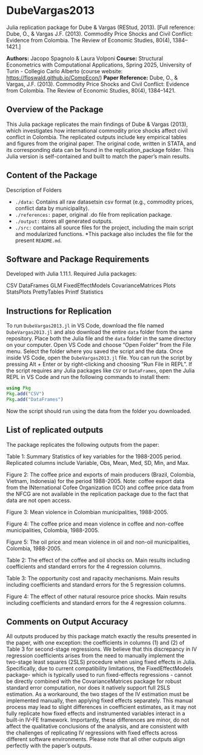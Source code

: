# DubeVargas2013
Julia replication package for Dube & Vargas (REStud, 2013). [Full reference: Dube, O., & Vargas J.F. (2013). Commodity Price Shocks and Civil Conflict: Evidence from Colombia. The Review of Economic Studies, 80(4), 1384–1421.]

**Authors:** Jacopo Spagnolo & Laura Volponi
**Course:** Structural Econometrics with Computational Applications, Spring 2025, University of Turin - Collegio Carlo Alberto (course website: https://floswald.github.io/CompEcon/)
**Paper Reference:** Dube, O., & Vargas, J.F. (2013). Commodity Price Shocks and Civil Conflict: Evidence from Colombia. The Review of Economic Studies, 80(4), 1384–1421.

## Overview of the Package
This Julia package replicates the main findings of Dube & Vargas (2013), which investigates how international commodity price shocks affect civil conflict in Colombia. The replicated outputs include key empirical tables and figures from the original paper.
The original code, written in STATA, and its corresponding data can be found in the replication_package folder. This Julia version is self-contained and built to match the paper’s main results.

## Content of the Package
Description of Folders
- `./data:` Contains all raw datasetsin csv format (e.g., commodity prices, conflict data by municipality).
- `./references:` paper, original .do file from replication package.
- `./output:` stores all generated outputs.
- `./src:` contains all source files for the project, including the main script and modularized functions.
*This package also includes the file for the present `README.md`.

## Software and Package Requirements
Developed with Julia 1.11.1. Required Julia packages: 

CSV
DataFrames
GLM
FixedEffectModels
CovarianceMatrices
Plots
StatsPlots
PrettyTables
Printf
Statistics

## Instructions for Replication 
To run `DubeVargas2013.jl` in VS Code, download the file named `DubeVargas2013.jl` and also download the entire `data` folder from the same repository. Place both the Julia file and the `data` folder in the same directory on your computer.
Open VS Code and choose “Open Folder” from the File menu. Select the folder where you saved the script and the data.
Once inside VS Code, open the `DubeVargas2013.jl` file. You can run the script by pressing Alt + Enter or by right-clicking and choosing “Run File in REPL”.
If the script requires any Julia packages like `CSV` or `DataFrames`, open the Julia REPL in VS Code and run the following commands to install them:

```julia
using Pkg
Pkg.add("CSV")
Pkg.add("DataFrames")
```

Now the script should run using the data from the folder you downloaded.

## List of replicated outputs
The package replicates the following outputs from the paper:

Table 1: Summary Statistics of key variables for the 1988-2005 period. Replicated columns include Variable, Obs, Mean, Med, SD, Min, and Max.

Figure 2: The coffee price and exports of main producers (Brazil, Colombia, Vietnam, Indonesia) for the period 1988-2005. Note: coffee export data from the INternational Cofee Organization (ICO) and coffee price data from the NFCG are not available in the replication package due to the fact that data are not open access.

Figure 3: Mean violence in Colombian municipalities, 1988-2005.

Figure 4: The coffee price and mean violence in coffee and non-coffee municipalities, Colombia, 1988-2005.

Figure 5: The oil price and mean violence in oil and non-oil municipalities, Colombia, 1988-2005.

Table 2: The effect of the coffee and oil shocks on. Main results including coefficients and standard errors for the 4 regression columns.

Table 3: The opportunity cost and rapacity mechanisms. Main results including coefficients and standard errors for the 5 regression columns.

Figure 4: The effect of other natural resource price shocks. Main results including coefficients and standard errors for the 4 regression columns.

## Comments on Output Accuracy
All outputs produced by this package match exactly the results presented in the paper, with one exception: the coefficients in columns (1) and (2) of Table 3 for second-stage regressions. We believe that this discrepancy in IV regression coefficients arises from the need to manually implement the two-stage least squares (2SLS) procedure when using fixed effects in Julia. Specifically, due to current compatibility limitations, the FixedEffectModels package- which is typically used to run fixed-effects regressions - cannot be directly combined with the CovarianceMatrices package for robust standard error computation, nor does it natively support full 2SLS estimation.
As a workaround, the two stages of the IV estimation must be implemented manually, then applying fixed effects separately. This manual process may lead to slight differences in coefficient estimates, as it may not fully replicate how fixed effects and instrumented variables interact in a built-in IV-FE framework.
Importantly, these differences are minor, do not affect the qualitative conclusions of the analysis, and are consistent with the challenges of replicating IV regressions with fixed effects across different software environments.
Please note that all other outputs align perfectly with the paper’s outputs.
